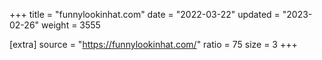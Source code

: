 +++
title = "funnylookinhat.com"
date = "2022-03-22"
updated = "2023-02-26"
weight = 3555

[extra]
source = "https://funnylookinhat.com/"
ratio = 75
size = 3
+++
